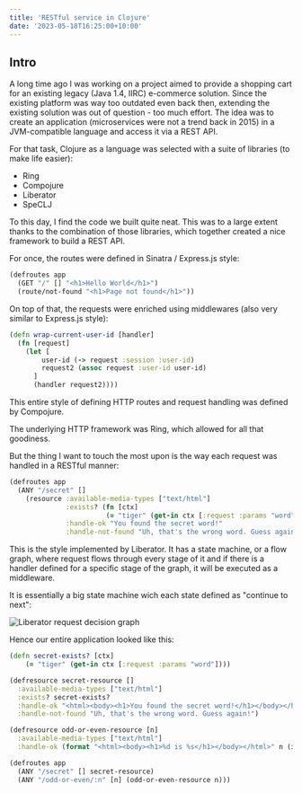 ```yaml
---
title: 'RESTful service in Clojure'
date: '2023-05-18T16:25:00+10:00'
---
```


## Intro

A long time ago I was working on a project aimed to provide a shopping cart for an existing legacy (Java 1.4, IIRC) e-commerce solution.
Since the existing platform was way too outdated even back then, extending the existing solution was out of question - too much effort.
The idea was to create an application (microservices were not a trend back in 2015) in a JVM-compatible language and access it via a REST API.

For that task, Clojure as a language was selected with a suite of libraries (to make life easier):

* Ring
* Compojure
* Liberator
* SpeCLJ

To this day, I find the code we built quite neat. This was to a large extent thanks to the combination of those libraries, which together created
a nice framework to build a REST API.

For once, the routes were defined in Sinatra / Express.js style:

```clj
(defroutes app
  (GET "/" [] "<h1>Hello World</h1>")
  (route/not-found "<h1>Page not found</h1>"))
```

On top of that, the requests were enriched using middlewares (also very similar to Express.js style):

```clj
(defn wrap-current-user-id [handler]
  (fn [request]
    (let [
        user-id (-> request :session :user-id)
        request2 (assoc request :user-id user-id)
      ]
      (handler request2))))
```

This entire style of defining HTTP routes and request handling was defined by Compojure.

The underlying HTTP framework was Ring, which allowed for all that goodiness.

But the thing I want to touch the most upon is the way each request was handled in a RESTful manner:

```clj
(defroutes app
  (ANY "/secret" []
    (resource :available-media-types ["text/html"]
              :exists? (fn [ctx]
                        (= "tiger" (get-in ctx [:request :params "word"])))
              :handle-ok "You found the secret word!"
              :handle-not-found "Uh, that's the wrong word. Guess again!")))
```

This is the style implemented by Liberator.
It has a state machine, or a flow graph, where request flows through every stage of it and if there is a handler defined for a specific
stage of the graph, it will be executed as a middleware.

It is essentially a big state machine wich each state defined as "continue to next":

<img data-src="/images/restful-service-in-clojure/decision-graph.svg" alt="Liberator request decision graph" />

Hence our entire application looked like this:

```clj
(defn secret-exists? [ctx]
    (= "tiger" (get-in ctx [:request :params "word"])))

(defresource secret-resource []
  :available-media-types ["text/html"]
  :exists? secret-exists?
  :handle-ok "<html><body><h1>You found the secret word!</h1></body></html>"
  :handle-not-found "Uh, that's the wrong word. Guess again!")

(defresource odd-or-even-resource [n]
  :available-media-types ["text/html"]
  :handle-ok (format "<html><body><h1>%d is %s</h1></body></html>" n (if (odd? n) "odd" "even")))

(defroutes app
  (ANY "/secret" [] secret-resource)
  (ANY "/odd-or-even/:n" [n] (odd-or-even-resource n)))
```
